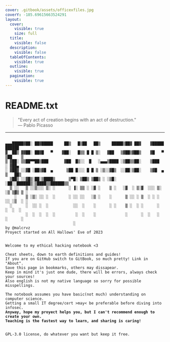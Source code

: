 ```yaml
---
cover: .gitbook/assets/officexfiles.jpg
coverY: -185.69615663524291
layout:
  cover:
    visible: true
    size: full
  title:
    visible: false
  description:
    visible: false
  tableOfContents:
    visible: true
  outline:
    visible: true
  pagination:
    visible: true
---
```


# README.txt

> "Every act of creation begins with an act of destruction."\
> — Pablo Picasso



***

<pre data-title="README.txt" data-line-numbers><code>
▄▄▄█████▓██░ ██▓█████     ██▒   █▒██   ██▒     █████▒██▓ ██▓    ▓█████   ██████ 
▓  ██▒ ▓▓██░ ██▓█   ▀    ▓██░   █▒▒ █ █ ▒░   ▓██   ▒▓██▒▓██▒    ▓█   ▀ ▒██    ▒ 
▒ ▓██░ ▒▒██▀▀██▒███       ▓██  █▒░░  █   ░▄▄▄▒████ ░▒██▒▒██░    ▒███   ░ ▓██▄   
░ ▓██▓ ░░▓█ ░██▒▓█  ▄      ▒██ █░░░ █ █ ▒ ░▒░░▓█▒  ░░██░▒██░    ▒▓█  ▄   ▒   ██▒
  ▒██▒ ░░▓█▒░██░▒████▒      ▒▀█░ ▒██▒ ▒██▒ ░ ░▒█░   ░██░░██████▒░▒████▒▒██████▒▒
  ▒ ░░   ▒ ░░▒░░░ ▒░ ░      ░ ▐░ ▒▒ ░ ░▓ ░    ▒ ░   ░▓  ░ ▒░▓  ░░░ ▒░ ░▒ ▒▓▒ ▒ ░
    ░    ▒ ░▒░ ░░ ░  ░      ░ ░░ ░░   ░▒ ░    ░      ▒ ░░ ░ ▒  ░ ░ ░  ░░ ░▒  ░ ░
  ░      ░  ░░ ░  ░           ░░  ░    ░      ░ ░    ▒ ░  ░ ░      ░   ░  ░  ░  
         ░  ░  ░  ░  ░         ░  ░    ░             ░      ░  ░   ░  ░      ░  
                              ░           
by @malcrvz 
Proyect started on All Hallows' Eve of 2023


Welcome to my ethical hacking notebook &#x3C;3

Cheat sheets, down to earth definitions and guides!
If you are on GitHub switch to GitBook, so much pretty! Link in "About".
Save this page in bookmarks, others may dissapear.
Keep in mind it's just one dude, there will be errors, always check your sources!
Also english is not my native language so sorry for possible misspellings.

The notebook assumes you have basic(not much) understanding on computer science.
Getting a small IT degree/cert >may&#x3C; be preferable before diving into infosec.
<strong>Anyway, hope my proyect helps you, but I can't recommend enough to create your own.
</strong><strong>Teaching is the fastest way to learn, and sharing is caring!
</strong><strong>
</strong>
GPL-3.0 license, do whatever you want but keep it free.
</code></pre>
